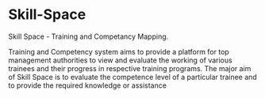 # Skill-Space
Skill Space - Training and Competancy Mapping.

Training and Competency system aims to provide a platform for top management authorities to view and evaluate the working of various trainees and their progress in respective training programs. The major aim of Skill Space is to evaluate the competence level of a particular trainee and to provide the required knowledge or assistance
